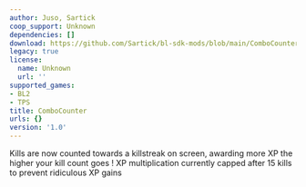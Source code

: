 ```yaml
---
author: Juso, Sartick
coop_support: Unknown
dependencies: []
download: https://github.com/Sartick/bl-sdk-mods/blob/main/ComboCounter/ComboCounter.zip
legacy: true
license:
  name: Unknown
  url: ''
supported_games:
- BL2
- TPS
title: ComboCounter
urls: {}
version: '1.0'
---
```

Kills are now counted towards a killstreak on screen, awarding more XP the higher your kill count goes ! XP multiplication currently capped after 15 kills to prevent ridiculous XP gains